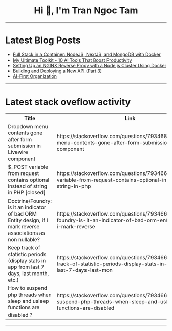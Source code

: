 <h1 align="center">Hi 👋, I'm Tran Ngoc Tam</h1>

---

# Latest Blog Posts 
<!-- BLOG-POST-LIST:START -->
- [Full Stack in a Container: NodeJS, NextJS, and MongoDB with Docker](https://dev.to/fahim_hasnainfahad_7e50d/full-stack-in-a-container-nodejs-nextjs-and-mongodb-with-docker-k50)
- [My Ultimate Toolkit - 10 AI Tools That Boost Productivity](https://dev.to/andrewbaisden/my-ultimate-toolkit-10-ai-tools-that-boost-productivity-3paj)
- [Setting Up an NGINX Reverse Proxy with a Node.js Cluster Using Docker](https://dev.to/yash_patil16/setting-up-an-nginx-reverse-proxy-with-a-nodejs-cluster-using-docker-4bln)
- [Building and Deploying a New API &lpar;Part 3&rpar;](https://dev.to/m_dango/building-and-deploying-a-new-api-part-3-5blm)
- [AI-First Organization](https://dev.to/razbakov/ai-first-organization-2cf7)
<!-- BLOG-POST-LIST:END -->

---

# Latest stack oveflow activity
<table>
  <tr><th>Title</th><th>Link</th></tr>
  <!-- STACKOVERFLOW:START --><tr><td>Dropdown menu contents gone after form submission in Livewire component</td><td>https://stackoverflow.com/questions/79346894/dropdown-menu-contents-gone-after-form-submission-in-livewire-component</td></tr><tr><td>$_POST variable from request contains optional instead of string in PHP [closed]</td><td>https://stackoverflow.com/questions/79346664/post-variable-from-request-contains-optional-instead-of-string-in-php</td></tr><tr><td>Doctrine/Foundry: is it an indicator of bad ORM Entity design, if I mark reverse associations as non nullable?</td><td>https://stackoverflow.com/questions/79346658/doctrine-foundry-is-it-an-indicator-of-bad-orm-entity-design-if-i-mark-reverse</td></tr><tr><td>Keep track of statistic periods &lpar;display stats in app from last 7 days, last month, etc.&rpar;</td><td>https://stackoverflow.com/questions/79346627/keep-track-of-statistic-periods-display-stats-in-app-from-last-7-days-last-mon</td></tr><tr><td>How to suspend php threads when sleep and usleep functions are disabled？</td><td>https://stackoverflow.com/questions/79346601/how-to-suspend-php-threads-when-sleep-and-usleep-functions-are-disabled</td></tr><!-- STACKOVERFLOW:END -->
</table>

---


